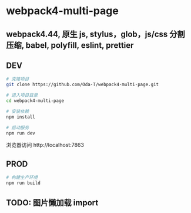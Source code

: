 # webpack4-multi-page

## webpack4.44, 原生 js, stylus，glob，js/css 分割压缩, babel, polyfill, eslint, prettier

## DEV

```bash
# 克隆项目
git clone https://github.com/Oda-T/webpack4-multi-page.git

# 进入项目目录
cd webpack4-multi-page

# 安装依赖
npm install

# 启动服务
npm run dev
```

浏览器访问 http://localhost:7863

## PROD

```bash
# 构建生产环境
npm run build
```

## TODO: 图片懒加载 import
